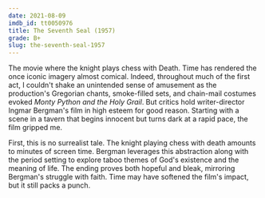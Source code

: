 ```yaml
---
date: 2021-08-09
imdb_id: tt0050976
title: The Seventh Seal (1957)
grade: B+
slug: the-seventh-seal-1957
---
```


The movie where the knight plays chess with Death. Time has rendered the once iconic imagery almost comical. Indeed, throughout much of the first act, I couldn't shake an unintended sense of amusement as the production's Gregorian chants, smoke-filled sets, and chain-mail costumes evoked <span data-imdb-id="tt0071853">_Monty Python and the Holy Grail_</span>. But critics hold writer-director Ingmar Bergman's film in high esteem for good reason. Starting with a scene in a tavern that begins innocent but turns dark at a rapid pace, the film gripped me.

<!-- end -->

First, this is no surrealist tale. The knight playing chess with death amounts to minutes of screen time. Bergman leverages this abstraction along with the period setting to explore taboo themes of God's existence and the meaning of life. The ending proves both hopeful and bleak, mirroring Bergman's struggle with faith. Time may have softened the film's impact, but it still packs a punch.